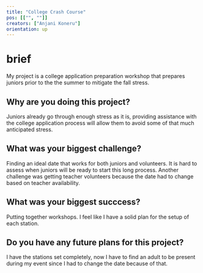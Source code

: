 ```yaml
---
title: "College Crash Course"
pos: [["", ""]]
creators: ["Anjani Koneru"]
orientation: up
---
```


# brief
My project is a college application preparation workshop that prepares juniors prior to the the summer to mitigate the fall stress.

## Why are you doing this project?
Juniors already go through enough stress as it is, providing assistance with the college application process will allow them to avoid some of that much anticipated stress.

## What was your biggest challenge?
Finding an ideal date that works for both juniors and volunteers. It is hard to assess when juniors will be ready to start this long process. Another challenge was getting teacher volunteers because the date had to change based on teacher availability.

## What was your biggest succcess?
Putting together workshops. I feel like I have a solid plan for the setup of each station. 

## Do you have any future plans for this project?
I have the stations set completely, now I have to find an adult to be present during my event since I had to change the date because of that.